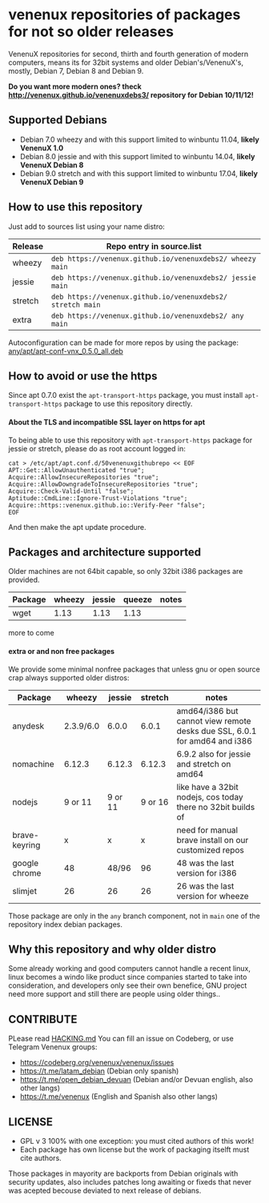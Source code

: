 # venenux repositories of packages for not so older releases

VenenuX repositories for second, thirth and fourth generation of modern computers, means 
its for 32bit systems and older Debian's/VenenuX's, mostly, Debian 7, Debian 8 and Debian 9.

**Do you want more modern ones? theck http://venenux.github.io/venenuxdebs3/ repository for Debian 10/11/12!**

## Supported Debians

* Debian 7.0 wheezy and with this support limited to winbuntu 11.04, **likely VenenuX 1.0**
* Debian 8.0 jessie and with this support limited to winbuntu 14.04, **likely VenenuX Debian 8**
* Debian 9.0 stretch and with this support limited to winbuntu 17.04, **likely VenenuX Debian 9**

## How to use this repository

Just add to sources list using your name distro:

| Release | Repo entry in source.list |
| ------- | ------------------------------------------------------------- |
| wheezy  | `deb https://venenux.github.io/venenuxdebs2/ wheezy main`    |
| jessie  | `deb https://venenux.github.io/venenuxdebs2/ jessie main`    |
| stretch | `deb https://venenux.github.io/venenuxdebs2/ stretch main`   |
| extra   | `deb https://venenux.github.io/venenuxdebs2/ any main`       |

Autoconfiguration can be made for more repos by using the package: [any/apt/apt-conf-vnx_0.5.0_all.deb](any/apt/apt-conf-vnx_0.5.0_all.deb)

## How to avoid or use the https

Since apt 0.7.0 exist the `apt-transport-https` package,
you must install  `apt-transport-https` package to use this repository directly.

#### About the TLS and incompatible SSL layer on https for apt

To being able to use this repository with `apt-transport-https` package for jessie or stretch, 
please do as root account logged in:

```
cat > /etc/apt/apt.conf.d/50venenuxgithubrepo << EOF
APT::Get::AllowUnauthenticated "true";
Acquire::AllowInsecureRepositories "true";
Acquire::AllowDowngradeToInsecureRepositories "true";
Acquire::Check-Valid-Until "false";
Aptitude::CmdLine::Ignore-Trust-Violations "true";
Acquire::https::venenux.github.io::Verify-Peer "false";
EOF
```

And then make the apt update procedure.

## Packages and architecture supported

Older machines are not 64bit capable, so only 32bit i386 packages are provided.

| Package            | wheezy      | jessie     | queeze    | notes    |
| ------------------ | --------- | --------- | --------- | -------- |
| wget               | 1.13      | 1.13      | 1.13      |          |

more to come

#### extra or and non free packages

We provide some minimal nonfree packages that unless gnu or open source crap 
always supported older distros:

| Package            | wheezy    | jessie    | stretch   | notes    |
| ------------------ | --------- | --------- | --------- | -------- |
| anydesk            | 2.3.9/6.0 | 6.0.0     | 6.0.1     | amd64/i386 but cannot view remote desks due SSL, 6.0.1 for amd64 and i386 |
| nomachine          | 6.12.3    | 6.12.3    | 6.12.3    | 6.9.2 also for jessie and stretch on amd64 |
| nodejs             | 9 or 11   | 9 or 11   | 9 or 16   | like have a 32bit nodejs, cos today there no 32bit builds of |
| brave-keyring      |   x       |     x     |     x     | need for manual brave install on our customized repos  |
| google chrome      |  48       | 48/96     |  96       | 48 was the last version for i386 |
| slimjet            |  26       | 26        |  26       | 26 was the last version for wheeze |


Those package are only in the `any` branch component, not in `main` one of the repository index debian packages.

##  Why this repository and why older distro

Some already working and good computers cannot handle a recent linux, 
linux becomes a windo like product since companies started to take into consideration, 
and developers only see their own benefice, GNU project need more support 
and still there are people using older things..

## CONTRIBUTE

PLease read [HACKING.md](HACKING.md) You can fill an issue on Codeberg, or use Telegram Venenux groups:

* https://codeberg.org/venenux/venenux/issues
* https://t.me/latam_debian (Debian only spanish)
* https://t.me/open_debian_devuan (Debian and/or Devuan english, also other langs)
* https://t.me/venenux (English and Spanish also other langs)

## LICENSE

* GPL v 3 100% with one exception: you must cited authors of this work!
* Each package has own license but the work of packaging itselft must cite authors.

Those packages in mayority are backports from Debian originals with security updates, 
also includes patches long awaiting or fixeds that never was acepted becouse deviated to next release of debians.
